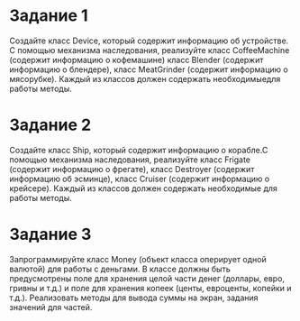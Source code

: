 # Задание 1
Создайте класс Device, который содержит информацию об устройстве. С помощью механизма наследования, реализуйте класс CoffeeMachine (содержит информацию о кофемашине) класс Blender (содержит информацию о блендере), класс MeatGrinder (содержит информацию 
о мясорубке). Каждый из классов должен содержать необходимыедля работы методы.

# Задание 2
Создайте класс Ship, который содержит информацию о корабле.С помощью механизма наследования, реализуйте класс Frigate (содержит информацию о фрегате), класс Destroyer (содержит информацию об эсминце), класс
Cruiser (содержит информацию о крейсере). Каждый из классов должен содержать необходимые для работы методы.

# Задание 3
Запрограммируйте класс Money (объект класса оперирует одной валютой) для работы с деньгами. В классе должны быть предусмотрены поле для хранения целой части денег (доллары, евро, гривны и т.д.) и
поле для хранения копеек (центы, евроценты, копейки и т.д.). Реализовать методы для вывода суммы на экран, задания значений для частей. 
